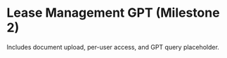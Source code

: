# Lease Management GPT (Milestone 2)

Includes document upload, per-user access, and GPT query placeholder.